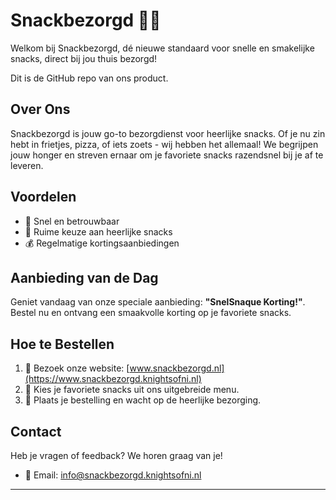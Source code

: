 # Snackbezorgd 🍟🍕

Welkom bij Snackbezorgd, dé nieuwe standaard voor snelle en smakelijke snacks, direct bij jou thuis bezorgd!

Dit is de GitHub repo van ons product.

## Over Ons
Snackbezorgd is jouw go-to bezorgdienst voor heerlijke snacks. Of je nu zin hebt in frietjes, pizza, of iets zoets - wij hebben het allemaal! We begrijpen jouw honger en streven ernaar om je favoriete snacks razendsnel bij je af te leveren.

## Voordelen
- 🚀 Snel en betrouwbaar
- 🍴 Ruime keuze aan heerlijke snacks
- 💰 Regelmatige kortingsaanbiedingen

## Aanbieding van de Dag
Geniet vandaag van onze speciale aanbieding: **"SnelSnaque Korting!"**. Bestel nu en ontvang een smaakvolle korting op je favoriete snacks.

## Hoe te Bestellen
1. 📱 Bezoek onze website: [www.snackbezorgd.nl](https://www.snackbezorgd.knightsofni.nl)
2. 🍔 Kies je favoriete snacks uit ons uitgebreide menu.
3. 🚚 Plaats je bestelling en wacht op de heerlijke bezorging.

## Contact
Heb je vragen of feedback? We horen graag van je!
- 📧 Email: info@snackbezorgd.knightsofni.nl

---